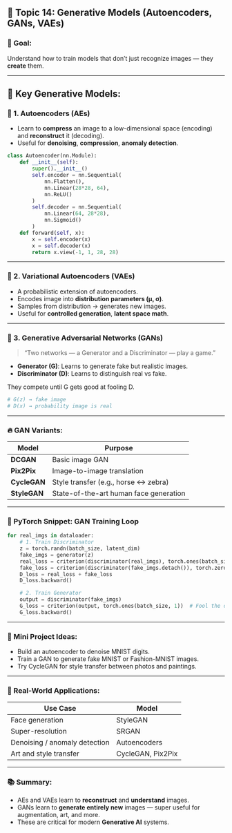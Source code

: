 ## 🎨 Topic 14: **Generative Models (Autoencoders, GANs, VAEs)**

### 🎯 Goal:

Understand how to train models that don’t just recognize images — they **create** them.

---

## 🧠 Key Generative Models:

### 🔹 1. **Autoencoders (AEs)**

* Learn to **compress** an image to a low-dimensional space (encoding) and **reconstruct** it (decoding).
* Useful for **denoising**, **compression**, **anomaly detection**.

```python
class Autoencoder(nn.Module):
    def __init__(self):
        super().__init__()
        self.encoder = nn.Sequential(
            nn.Flatten(),
            nn.Linear(28*28, 64),
            nn.ReLU()
        )
        self.decoder = nn.Sequential(
            nn.Linear(64, 28*28),
            nn.Sigmoid()
        )
    def forward(self, x):
        x = self.encoder(x)
        x = self.decoder(x)
        return x.view(-1, 1, 28, 28)
```

---

### 🔹 2. **Variational Autoencoders (VAEs)**

* A probabilistic extension of autoencoders.
* Encodes image into **distribution parameters (μ, σ)**.
* Samples from distribution → generates new images.
* Useful for **controlled generation**, **latent space math**.

---

### 🔹 3. **Generative Adversarial Networks (GANs)**

> “Two networks — a Generator and a Discriminator — play a game.”

* **Generator (G)**: Learns to generate fake but realistic images.
* **Discriminator (D)**: Learns to distinguish real vs fake.

They compete until G gets good at fooling D.

```python
# G(z) → fake image
# D(x) → probability image is real
```

---

### 🔥 GAN Variants:

| Model        | Purpose                                |
| ------------ | -------------------------------------- |
| **DCGAN**    | Basic image GAN                        |
| **Pix2Pix**  | Image-to-image translation             |
| **CycleGAN** | Style transfer (e.g., horse ↔ zebra)   |
| **StyleGAN** | State-of-the-art human face generation |

---

### 🧪 PyTorch Snippet: GAN Training Loop

```python
for real_imgs in dataloader:
    # 1. Train Discriminator
    z = torch.randn(batch_size, latent_dim)
    fake_imgs = generator(z)
    real_loss = criterion(discriminator(real_imgs), torch.ones(batch_size, 1))
    fake_loss = criterion(discriminator(fake_imgs.detach()), torch.zeros(batch_size, 1))
    D_loss = real_loss + fake_loss
    D_loss.backward()

    # 2. Train Generator
    output = discriminator(fake_imgs)
    G_loss = criterion(output, torch.ones(batch_size, 1))  # Fool the discriminator
    G_loss.backward()
```

---

### 🧪 Mini Project Ideas:

* Build an autoencoder to denoise MNIST digits.
* Train a GAN to generate fake MNIST or Fashion-MNIST images.
* Try CycleGAN for style transfer between photos and paintings.

---

### 🧠 Real-World Applications:

| Use Case                      | Model             |
| ----------------------------- | ----------------- |
| Face generation               | StyleGAN          |
| Super-resolution              | SRGAN             |
| Denoising / anomaly detection | Autoencoders      |
| Art and style transfer        | CycleGAN, Pix2Pix |

---

### 📚 Summary:

* AEs and VAEs learn to **reconstruct** and **understand** images.
* GANs learn to **generate entirely new** images — super useful for augmentation, art, and more.
* These are critical for modern **Generative AI** systems.
